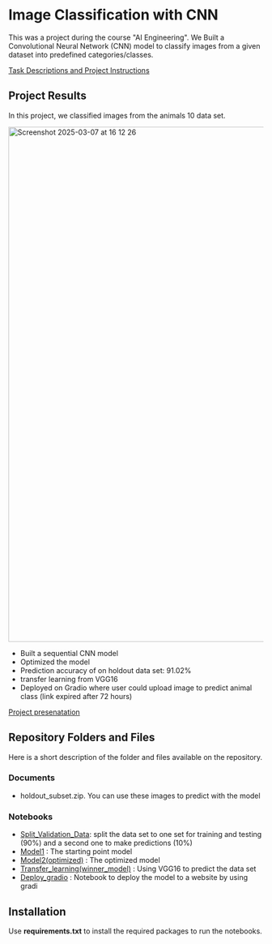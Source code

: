 # Image Classification with CNN

This was a project during the course "AI Engineering". We Built a Convolutional Neural Network (CNN) model to classify images from a given dataset into predefined categories/classes.

[Task Descriptions and Project Instructions](https://github.com/ironhack-labs/project-1-deep-learning-image-classification-with-cnn)


## Project Results
In this project, we classified images from the animals 10 data set.

<img width="1016" alt="Screenshot 2025-03-07 at 16 12 26" src="https://github.com/user-attachments/assets/56448240-a605-4b58-ad04-51b1e8e77a20" />

- Built a sequential CNN model
- Optimized the model
- Prediction accuracy of on holdout data set: 91.02%
- transfer learning from VGG16
- Deployed on Gradio where user could upload image to predict animal class (link expired after 72 hours)

[Project presenatation](
https://docs.google.com/presentation/d/11OfQFu_mEn0karKFN0GwSh32nj1BKaMf4u_9GwSmyRY/edit#slide=id.p)


## Repository Folders and Files

Here is a short description of the folder and files available on the repository.


### Documents
- holdout_subset.zip. You can use these images to predict with the model

### Notebooks  
- [Split_Validation_Data](Split_Validation_Data): split the data set to one set for training and testing (90%) and a second one to make predictions (10%)
- [Model1](Notebooks/Model1.ipynb) : The starting point model
- [Model2(optimized)](Notebooks/Model2(optimized).ipynb) : The optimized model
- [Transfer_learning(winner_model)](Notebooks/Transfer_learning(winner_model).ipynb) : Using VGG16 to predict the data set
- [Deploy_gradio](Deploy_gradio.ipynb) : Notebook to deploy the model to a website by using gradi


## Installation
Use **requirements.txt** to install the required packages to run the notebooks.
